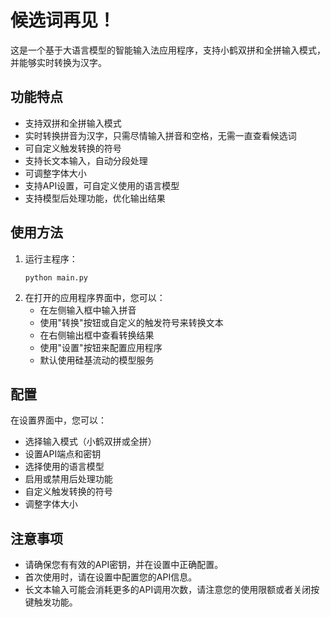 # 候选词再见！

这是一个基于大语言模型的智能输入法应用程序，支持小鹤双拼和全拼输入模式，并能够实时转换为汉字。

## 功能特点

- 支持双拼和全拼输入模式
- 实时转换拼音为汉字，只需尽情输入拼音和空格，无需一直查看候选词
- 可自定义触发转换的符号
- 支持长文本输入，自动分段处理
- 可调整字体大小
- 支持API设置，可自定义使用的语言模型
- 支持模型后处理功能，优化输出结果

## 使用方法

1. 运行主程序：
   ```
   python main.py
   ```
2. 在打开的应用程序界面中，您可以：
   - 在左侧输入框中输入拼音
   - 使用"转换"按钮或自定义的触发符号来转换文本
   - 在右侧输出框中查看转换结果
   - 使用"设置"按钮来配置应用程序
   - 默认使用硅基流动的模型服务

## 配置

在设置界面中，您可以：

- 选择输入模式（小鹤双拼或全拼）
- 设置API端点和密钥
- 选择使用的语言模型
- 启用或禁用后处理功能
- 自定义触发转换的符号
- 调整字体大小

## 注意事项

- 请确保您有有效的API密钥，并在设置中正确配置。
- 首次使用时，请在设置中配置您的API信息。
- 长文本输入可能会消耗更多的API调用次数，请注意您的使用限额或者关闭按键触发功能。